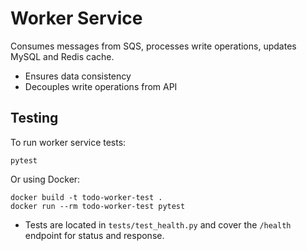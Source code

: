 # Worker Service

Consumes messages from SQS, processes write operations, updates MySQL and Redis cache.

- Ensures data consistency
- Decouples write operations from API

## Testing

To run worker service tests:

```
pytest
```
Or using Docker:
```
docker build -t todo-worker-test .
docker run --rm todo-worker-test pytest
```
- Tests are located in `tests/test_health.py` and cover the `/health` endpoint for status and response.
